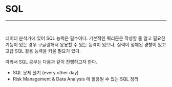 # SQL

---

<br>

데이터 분석가에 있어 SQL 능력은 필수이다. 기본적인 쿼리문은 작성할 줄 알고 필요한 기능이 있는 경우 구글링해서 응용할 수 있는 능력이 있으나, 실력이 정체된 경향이 있고 고급 SQL 활용 능력을 키울 필요가 있다. 

따라서 SQL 공부는 다음과 같이 진행하고자 한다. 

- SQL 문제 풀기 (every other day)
- Risk Management & Data Analysis 에 활용될 수 있는 SQL 정리

